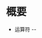 <!--
 * @Author: your name
 * @Date: 2020-12-07 11:10:31
 * @LastEditTime: 2020-12-07 11:11:04
 * @LastEditors: your name
 * @Description: In User Settings Edit
 * @FilePath: /C/basic/位操作/位操作.md
-->
# 概要
- 运算符 -- 